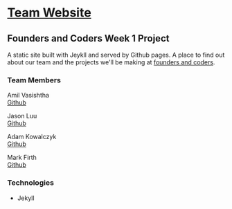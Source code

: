 # [Team Website](http://codependentfc.github.io/)

## Founders and Coders Week 1 Project

A static site built with Jeykll and served by Github pages.
A place to find out about our team and the projects we'll be making at [founders and coders](http://foundersandcoders.org/).

### Team Members

Amil Vasishtha  
[Github](https://github.com/amilvasishtha)

Jason Luu  
[Github](http://github.com/Jasonspd)

Adam Kowalczyk  
[Github](http://github.com/adamkowalczyk)

Mark Firth  
[Github](http://github.com/markwilliamfirth)

### Technologies

* Jekyll

